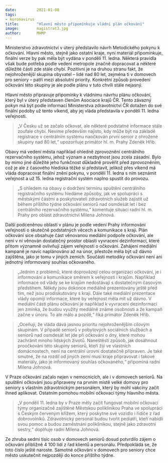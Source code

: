 ```yaml
---
date:         2021-01-08
tags:         
- koronavirus
title:        "Hlavní město připomínkuje vládní plán očkování"
image: 	      magistrat3.jpg
author:       MHMP
---
```


Ministerstvo zdravotnictví v úterý představilo návrh Metodického pokynu k očkování. Hlavní město, stejně jako ostatní kraje, nyní materiál připomínkuje, finální verze by pak měla být vydána v pondělí 11. ledna. Některá pravidla však bude potřeba podle vedení metropole značně dopracovat a některé důležité části zde stále chybí. Pozitivní je na druhou stranu fakt, že nejohroženější skupina obyvatel – lidé nad 80 let, zejména ti v domovech pro seniory – patří mezi absolutní priority. Konkrétní způsob provedení očkování této skupiny je ale podle plánu v tuto chvíli stále nejasný.

Hlavní město připravuje připomínky k vládnímu návrhu plánu očkování, který byl v úterý představen členům Asociace krajů ČR. Tento závazný pokyn má být podle informací Ministerstva zdravotnictví ČR dotažen do své finální podoby už tento víkend, aby jej vláda představila v pondělí 11. ledna veřejnosti. 

> „V Česku už se začalo očkovat, ale některé podstatné informace stále zoufale chybí. Nevíme především najisto, kdy může být na základě registrace v centrálním systému naočkován první senior z ohrožené skupiny nad 80 let,“ upozorňuje primátor hl. m. Prahy Zdeněk Hřib.

Obavy má vedení města například ohledně zprovoznění centrálního rezervačního systému, jehož význam a nezbytnost jsou zcela zásadní. Bylo by mimo jiné důležité jeho funkčnost důkladně prověřit před zprovozněním, což je ale z časového hlediska těžké si představit, jelikož přes víkend má vláda dopracovat finální znění pokynu, v pondělí 11. ledna s ním seznámit veřejnost a už 15. ledna registrační systém naplno spustit do provozu. 

> „S ohledem na obavy o dodržení termínu spuštění centrálního registračního systému hledáme způsoby, jak ve spolupráci s městskými částmi a poskytovateli zdravotních služeb zajistit už během příštího týdne očkování seniorů nad osmdesát let i bez centrálního rezervačního systému,“ komentuje situaci radní hl. m. Prahy pro oblast zdravotnictví Milena Johnová.

Další podceněnou oblastí v plánu je podle vedení Prahy informování veřejnosti o skutečně podstatných věcech a komunikace s kraji. Plán očkování sice obsahuje část věnovanou mediální podpoře očkování, ale není v ní věnován dostatečný prostor oblasti vyvracení dezinformací, které přitom významně ovlivňují zájem veřejnosti o očkování. Zahájení mediální kampaně je navíc naplánováno až na únor, přestože měla být už dávno zajištěna, jako je tomu v jiných zemích. Součástí metodiky očkování není ani jednotný informovaný souhlas očkovaného.

> „Jedním z problémů, které doprovázejí celou organizaci očkování, je i informování a komunikace směrem k veřejnosti i krajům. Například informace od vlády se ke krajům nedostávají s dostatečným časovým předstihem. Někdy jsou dokonce mediálně prezentovány ještě před tím, než jsou prodiskutovány s kraji. Dále také mediální prezentace vlády opomíjí informace, které by veřejnost měla mít už dávno. V mediální části plánu očkování je například k vyvracení dezinformací jen zmínka, že budou využity mediálně známé osobnosti a že kampaň začne v únoru. To ale málo a pozdě,“ říká primátor Zdeněk Hřib.

> „Oceňuji, že vláda dává jasnou prioritu nejohroženějším cílovým skupinám. V případě seniorů v pobytových sociálních službách a seniorů nad osmdesát let jde při očkování o dny, které mohou zachránit mnoho lidských životů. Naneštěstí způsob, jak dosáhnout proočkování této skupiny seniorů, kteří žijí ve vlastních domácnostech, není na centrální úrovni dostatečně připraven. Je také smutné, že na rozdíl od jiných zemí musí kraje připravovat i takové materiály, jako je informovaný souhlas očkovaného,“ připomíná radní Milena Johnová.

V Praze očkování začalo nejen v nemocnicích, ale i v domovech seniorů. Na spuštění očkování jsou připraveny na prvním místě velké domovy pro seniory s vlastním zdravotnickým personálem, který by mohl vakcíny začít ihned aplikovat. Ostatním pomohou mobilní očkovací týmy hlavního města. 

> „V pondělí 11. ledna by v Praze měly začít fungovat mobilní očkovací týmy organizačně zajištěné Městskou poliklinikou Praha ve spolupráci s Českým červeným křížem, který poskytne své vozidlo i řidiče z řad dobrovolníků. Zdravotnický personál budou tvořit pediatři, kteří nabídli svou pomoc a budou zaměstnáni poliklinikou, stejně jako zdravotní sestry,“ doplňuje radní Milena Johnová.

Ze zhruba sedmi tisíc osob v domovech seniorů dosud potvrdilo zájem o očkování přibližně 4 100 lidí z řad klientů a personálu. Předpokládá se, že toto číslo ještě naroste. Samotné očkování v domovech pro seniory chce město uskutečnit nejpozději do konce příštího týdne.
